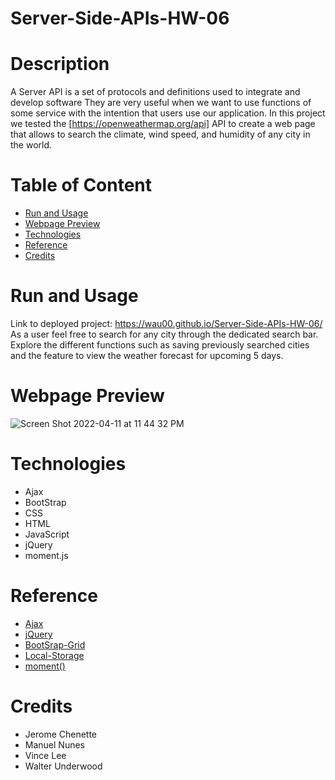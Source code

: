 # Server-Side-APIs-HW-06


# Description
A Server API is a set of protocols and definitions used to integrate and develop software They are very useful when we want to use functions of some service with the intention that users use our application. In this project we tested the [https://openweathermap.org/api] API to create a web page that allows to search the climate, wind speed, and humidity of any city in the world.

# Table of Content

* [Run and Usage](#run-and-usage)
* [Webpage Preview](#webpage-preview)
* [Technologies](#technologies)
* [Reference](#reference)
* [Credits](#credits)

# Run and Usage
Link to deployed project: https://wau00.github.io/Server-Side-APIs-HW-06/
As a user feel free to search for any city through the dedicated search bar. Explore the different functions such as saving previously searched cities and the feature to view the weather forecast for upcoming 5 days. 

# Webpage Preview

![Screen Shot 2022-04-11 at 11 44 32 PM](https://user-images.githubusercontent.com/99919050/162897604-a6e8d604-ad1f-4a99-9fb1-274f14326ecc.png)

# Technologies

- Ajax
- BootStrap
- CSS
- HTML
- JavaScript
- jQuery
- moment.js

# Reference

* [Ajax](https://api.jquery.com/jquery.ajax/)
* [jQuery](https://api.jquery.com/)
* [BootSrap-Grid](https://getbootstrap.com/)
* [Local-Storage](https://www.w3schools.com/jsref/prop_win_localstorage.asp)
* [moment()](https://momentjs.com/docs/)



# Credits

- Jerome Chenette
- Manuel Nunes
- Vince Lee
- Walter Underwood


